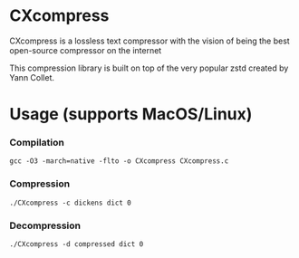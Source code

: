 # CXcompress
CXcompress is a lossless text compressor with the vision of being the best open-source compressor on the internet

This compression library is built on top of the very popular zstd created by Yann Collet.

# Usage (supports MacOS/Linux)
### Compilation
```
gcc -O3 -march=native -flto -o CXcompress CXcompress.c
```

### Compression
```
./CXcompress -c dickens dict 0
```

### Decompression
```
./CXcompress -d compressed dict 0
```
